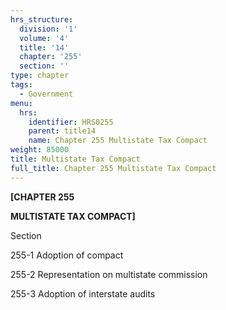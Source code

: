 ```yaml
---
hrs_structure:
  division: '1'
  volume: '4'
  title: '14'
  chapter: '255'
  section: ''
type: chapter
tags:
  - Government
menu:
  hrs:
    identifier: HRS0255
    parent: title14
    name: Chapter 255 Multistate Tax Compact
weight: 85000
title: Multistate Tax Compact
full_title: Chapter 255 Multistate Tax Compact
---
```

**[CHAPTER 255**

**MULTISTATE TAX COMPACT]**

Section

255-1 Adoption of compact

255-2 Representation on multistate commission

255-3 Adoption of interstate audits